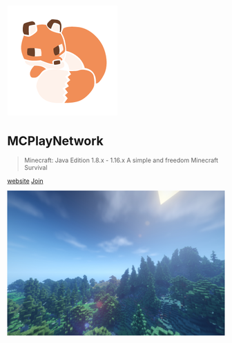 ![logo](_media/logo.png)

# MCPlayNetwork

> Minecraft: Java Edition 1.8.x - 1.16.x
> A simple and freedom Minecraft Survival

[website](https://www.mcplay.biz/)
[Join](#)

![](_media/bg.png)